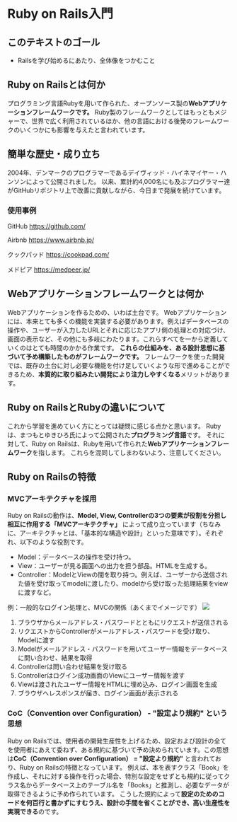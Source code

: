 # Ruby on Rails入門

## このテキストのゴール
- Railsを学び始めるにあたり、全体像をつかむこと

## Ruby on Railsとは何か
プログラミング言語Rubyを用いて作られた、オープンソース製の**Webアプリケーションフレームワークです。**
Ruby製のフレームワークとしてはもっともメジャーで、世界で広く利用されているほか、他の言語における後発のフレームワークのいくつかにも影響を与えたと言われています。

## 簡単な歴史・成り立ち
2004年、デンマークのプログラマーであるデイヴィッド・ハイネマイヤー・ハンソンによって公開されました。
以来、累計約4,000名にも及ぶプログラマー達がGitHubリポジトリ上で改善に貢献しながら、今日まで発展を続けています。

### 使用事例
GitHub
https://github.com/

Airbnb
https://www.airbnb.jp/

クックパッド
https://cookpad.com/

メドピア
https://medpeer.jp/

## Webアプリケーションフレームワークとは何か
Webアプリケーションを作るための、いわば土台です。
Webアプリケーションには、本来とても多くの機能を実装する必要があります。例えばデータベースの操作や、ユーザーが入力したURLとそれに応じたアプリ側の処理との対応づけ、画面の表示など、その他にも多岐にわたります。これらすべてを一から定義していくのはとても時間のかかる作業です。
**これらの仕組みを、ある設計思想に基づいて予め構築したものがフレームワークです。**
フレームワークを使った開発では、既存の土台に対し必要な機能を付け足していくような形で進めることができるため、**本質的に取り組みたい開発により注力しやすくなる**メリットがあります。

## Ruby on RailsとRubyの違いについて
これから学習を進めていく方にとっては疑問に感じる点かと思います。
Rubyは、まつもとゆきひろ氏によって公開された**プログラミング言語**です。
それに対して、Ruby on Railsは、Rubyを用いて作られた**Webアプリケーションフレームワーク**を指します。
これらを混同してしまわないよう、注意してください。

## Ruby on Railsの特徴
### MVCアーキテクチャを採用
Ruby on Railsの動作は、**Model, View, Controllerの3つの要素が役割を分担し相互に作用する「MVCアーキテクチャ」** によって成り立っています（ちなみに、アーキテクチャとは、「基本的な構造や設計」といった意味です）。それぞれ、以下のような役割です。

- Model：データベースの操作を受け持つ。
- View：ユーザーが見る画面への出力を担う部品。HTMLを生成する。
- Controller：ModelとViewの間を取り持つ。例えば、ユーザーから送信された値を受け取ってmodelに渡したり、modelから受け取った処理結果をviewに渡すなど。

例：一般的なログイン処理と、MVCの関係（あくまでイメージです）
![](https://i.imgur.com/0ovRrgk.jpg)
1) ブラウザからメールアドレス・パスワードとともにリクエストが送信される
2) リクエストからControllerがメールアドレス・パスワードを受け取り、Modelに渡す
3) Modelがメールアドレス・パスワードを用いてユーザー情報をデータベースに問い合わせ、結果を取得
4) Controllerは問い合わせ結果を受け取る
5) Controllerはログイン成功画面のViewにユーザー情報を渡す
6) Viewは渡されたユーザー情報をHTMLに埋め込み、ログイン画面を生成
7) ブラウザへレスポンスが届き、ログイン画面が表示される


### CoC（Convention over Configuration） - "設定より規約" という思想
Ruby on Railsでは、使用者の開発生産性を上げるため、設定および設計の全てを使用者にあえて委ねず、ある規約に基づいて予め決められています。この思想は**CoC（Convention over Configuration） = "設定より規約"** と言われており、Ruby on Railsの特徴となっています。
例えば、本を表すクラス「Book」を作成し、それに対する操作を行った場合、特別な設定をせずとも規約に従ってクラス名からデータベース上のテーブル名を「Books」と推測し、必要なデータが取得できるように予め作られています。
こうした規約によって**設定のためのコードを何百行と書かずにすむうえ、設計の手間を省くことができ、高い生産性を実現できる**のです。

